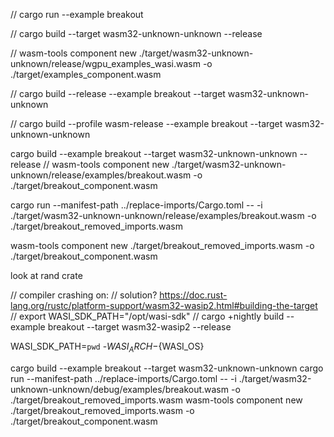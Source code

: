 // cargo run --example breakout


// cargo build --target wasm32-unknown-unknown --release


// wasm-tools component new ./target/wasm32-unknown-unknown/release/wgpu_examples_wasi.wasm -o ./target/examples_component.wasm


// cargo build --release --example breakout --target wasm32-unknown-unknown


// cargo build --profile wasm-release --example breakout --target wasm32-unknown-unknown



cargo build --example breakout --target wasm32-unknown-unknown --release
// wasm-tools component new ./target/wasm32-unknown-unknown/release/examples/breakout.wasm -o ./target/breakout_component.wasm


cargo run --manifest-path ../replace-imports/Cargo.toml -- -i ./target/wasm32-unknown-unknown/release/examples/breakout.wasm -o ./target/breakout_removed_imports.wasm


wasm-tools component new ./target/breakout_removed_imports.wasm -o ./target/breakout_component.wasm








look at rand crate


// compiler crashing on:
// solution? https://doc.rust-lang.org/rustc/platform-support/wasm32-wasip2.html#building-the-target
// export WASI_SDK_PATH="/opt/wasi-sdk"
// cargo +nightly build --example breakout --target wasm32-wasip2 --release

WASI_SDK_PATH=`pwd` -${WASI_ARCH}-${WASI_OS}

















cargo build --example breakout --target wasm32-unknown-unknown
cargo run --manifest-path ../replace-imports/Cargo.toml -- -i ./target/wasm32-unknown-unknown/debug/examples/breakout.wasm -o ./target/breakout_removed_imports.wasm
wasm-tools component new ./target/breakout_removed_imports.wasm -o ./target/breakout_component.wasm
